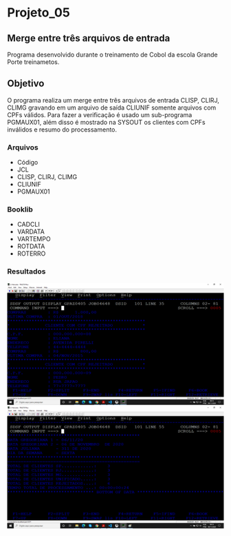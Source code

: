 # Projeto_05
## Merge entre três arquivos de entrada

Programa desenvolvido durante o treinamento de Cobol da escola Grande Porte treinametos.

## Objetivo

O programa realiza um merge entre três arquivos de entrada CLISP, CLIRJ, CLIMG gravando em um arquivo de saída CLIUNIF somente arquivos com CPFs válidos. Para fazer a verificação é usado um sub-programa PGMAUX01, além disso é mostrado na SYSOUT os clientes com CPFs inválidos e resumo do processamento.

### Arquivos

* Código
* JCL
* CLISP, CLIRJ, CLIMG
* CLIUNIF
* PGMAUX01

### Booklib

* CADCLI
* VARDATA
* VARTEMPO
* ROTDATA
* ROTERRO

### Resultados

![SYSOUT](sysout_01.png)
![SYSOUT](sysout_02.png)



